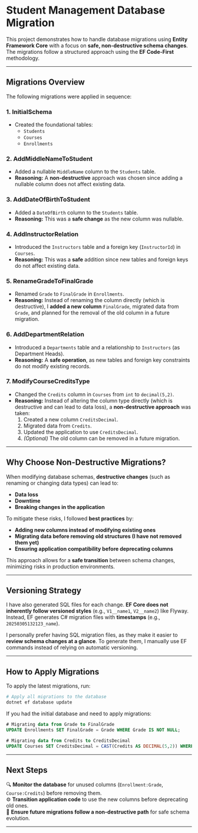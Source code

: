 # Student Management Database Migration

This project demonstrates how to handle database migrations using **Entity Framework Core** with a focus on **safe, non-destructive schema changes**. The migrations follow a structured approach using the **EF Code-First** methodology.

---

## **Migrations Overview**
The following migrations were applied in sequence:

### **1. InitialSchema**
- Created the foundational tables:
  - `Students`
  - `Courses`
  - `Enrollments`

### **2. AddMiddleNameToStudent**
- Added a nullable `MiddleName` column to the `Students` table.
- **Reasoning:** A **non-destructive** approach was chosen since adding a nullable column does not affect existing data.

### **3. AddDateOfBirthToStudent**
- Added a `DateOfBirth` column to the `Students` table.
- **Reasoning:** This was a **safe change** as the new column was nullable.

### **4. AddInstructorRelation**
- Introduced the `Instructors` table and a foreign key (`InstructorId`) in `Courses`.
- **Reasoning:** This was a **safe** addition since new tables and foreign keys do not affect existing data.

### **5. RenameGradeToFinalGrade**
- Renamed `Grade` to `FinalGrade` in `Enrollments`.
- **Reasoning:** Instead of renaming the column directly (which is destructive), I **added a new column** `FinalGrade`, migrated data from `Grade`, and planned for the removal of the old column in a future migration.

### **6. AddDepartmentRelation**
- Introduced a `Departments` table and a relationship to `Instructors` (as Department Heads).
- **Reasoning:** A **safe operation**, as new tables and foreign key constraints do not modify existing records.

### **7. ModifyCourseCreditsType**
- Changed the `Credits` column in `Courses` from `int` to `decimal(5,2)`.
- **Reasoning:** Instead of altering the column type directly (which is destructive and can lead to data loss), a **non-destructive approach** was taken:
  1. Created a new column `CreditsDecimal`.
  2. Migrated data from `Credits`.
  3. Updated the application to use `CreditsDecimal`.
  4. *(Optional)* The old column can be removed in a future migration.

---

## **Why Choose Non-Destructive Migrations?**
When modifying database schemas, **destructive changes** (such as renaming or changing data types) can lead to:
- **Data loss**
- **Downtime**
- **Breaking changes in the application**

To mitigate these risks, I followed **best practices** by:

- **Adding new columns instead of modifying existing ones**  
- **Migrating data before removing old structures (I have not removed them yet)**  
- **Ensuring application compatibility before deprecating columns**  

This approach allows for a **safe transition** between schema changes, minimizing risks in production environments.

---

## **Versioning Strategy**
I have also generated SQL files for each change. **EF Core does not inherently follow versioned styles** (e.g., `V1__name1`, `V2__name2`) like Flyway. Instead, EF generates C# migration files with **timestamps** (e.g., `20250305132123_name`).

I personally prefer having SQL migration files, as they make it easier to **review schema changes at a glance**. To generate them, I manually use EF commands instead of relying on automatic versioning.

---

## **How to Apply Migrations**
To apply the latest migrations, run:

```sh
# Apply all migrations to the database
dotnet ef database update
```

If you had the initial database and need to apply migrations:

```sql
# Migrating data from Grade to FinalGrade
UPDATE Enrollments SET FinalGrade = Grade WHERE Grade IS NOT NULL;
```

```sql
# Migrating data from Credits to CreditsDecimal
UPDATE Courses SET CreditsDecimal = CAST(Credits AS DECIMAL(5,2)) WHERE Credits IS NOT NULL;
```

---

## **Next Steps**
🔍 **Monitor the database** for unused columns (`Enrollment:Grade`, `Course:Credits`) before removing them.  
⚙️ **Transition application code** to use the new columns before deprecating old ones.  
📌 **Ensure future migrations follow a non-destructive path** for safe schema evolution.  

---
